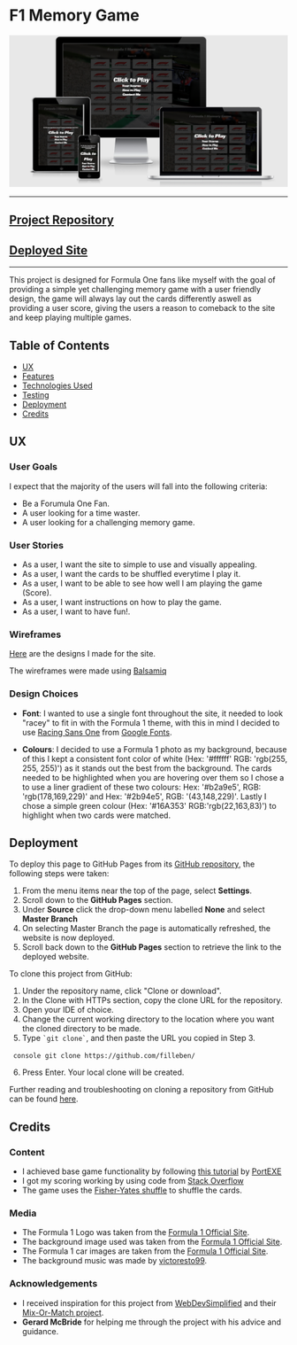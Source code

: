 # F1 Memory Game

![Site Preview](assets/images/F1MemoryGame-preview.png)

---

## [Project Repository](https://github.com/filleben/F1MemoryGame)

## [Deployed Site](https://filleben.github.io/F1MemoryGame)

---

This project is designed for Formula One fans like myself with the goal of providing a simple yet challenging memory game with a user friendly design, the game will always lay out the cards differently aswell as providing a user score, giving the users a reason to comeback to the site and keep playing multiple games.

## Table of Contents

- <a href="#ux">UX</a>
- <a href="#features">Features</a>
- <a href="#technologies">Technologies Used</a>
- <a href="#testing">Testing</a>
- <a href="#deployment">Deployment</a>
- <a href="#credits">Credits</a>

<span id="ux"></span>

## UX

### User Goals

I expect that the majority of the users will fall into the following criteria:

- Be a Forumula One Fan.
- A user looking for a time waster.
- A user looking for a challenging memory game.

### User Stories

- As a user, I want the site to simple to use and visually appealing.
- As a user, I want the cards to be shuffled everytime I play it.
- As a user, I want to be able to see how well I am playing the game (Score).
- As a user, I want instructions on how to play the game.
- As a user, I want to have fun!.

### Wireframes

[Here](https://github.com/filleben/F1MemoryGame/tree/master/wireframes) are the designs I made for the site.

The wireframes were made using [Balsamiq](https://balsamiq.cloud)

### Design Choices

- **Font**: I wanted to use a single font throughout the site, it needed to look "racey" to fit in with the Formula 1 theme, with this in mind I decided to use [Racing Sans One](https://fonts.google.com/specimen/Racing+Sans+One) from [Google Fonts](https://fonts.google.com/).

- **Colours**: I decided to use a Formula 1 photo as my background, because of this I kept a consistent font color of white (Hex: '#ffffff' RGB: 'rgb(255, 255, 255)') as it stands out the best from the background. The cards needed to be highlighted when you are hovering over them so I chose a to use a liner gradient of these two colours: Hex: '#b2a9e5', RGB: 'rgb(178,169,229)' and Hex: '#2b94e5', RGB: '(43,148,229)'. Lastly I chose a simple green colour (Hex: '#16A353' RGB:'rgb(22,163,83)') to highlight when two cards were matched.

<span id="deployment"></span>

## Deployment

To deploy this page to GitHub Pages from its [GitHub repository](https://github.com/filleben/TenburyWellsRFC), the following steps were taken: 

1. From the menu items near the top of the page, select **Settings**.
2. Scroll down to the **GitHub Pages** section.
3. Under **Source** click the drop-down menu labelled **None** and select **Master Branch**
4. On selecting Master Branch the page is automatically refreshed, the website is now deployed. 
5. Scroll back down to the **GitHub Pages** section to retrieve the link to the deployed website.

 
To clone this project from GitHub:

1. Under the repository name, click "Clone or download".
2. In the Clone with HTTPs section, copy the clone URL for the repository. 
3. Open your IDE of choice.
4. Change the current working directory to the location where you want the cloned directory to be made.
5. Type `` `git clone` ``, and then paste the URL you copied in Step 3.

``` console git clone https://github.com/filleben/```

6. Press Enter. Your local clone will be created.

Further reading and troubleshooting on cloning a repository from GitHub can be found [here](https://help.github.com/en/articles/cloning-a-repository).

<span id="credits"></span>

## Credits

### Content

- I achieved base game functionality by following [this tutorial](https://www.youtube.com/watch?v=3uuQ3g92oPQ) by [PortEXE](https://www.portexe.com/)
- I got my scoring working by using code from [Stack Overflow](https://stackoverflow.com/questions/6507216/javascript-addition-add-10-to-an-interger)
- The game uses the [Fisher-Yates shuffle](https://en.wikipedia.org/wiki/Fisher%E2%80%93Yates_shuffle) to shuffle the cards.

### Media

- The Formula 1 Logo was taken from the [Formula 1 Official Site](https://www.formula1.com/).
- The background image used was taken from the [Formula 1 Official Site](https://www.formula1.com/).
- The Formula 1 car images are taken from the [Formula 1 Official Site](https://www.formula1.com/).
- The background music was made by [victoresto99](https://www.youtube.com/watch?v=ptRV4Ut2dNk).

### Acknowledgements

- I received inspiration for this project from [WebDevSimplified](https://github.com/WebDevSimplified) and their [Mix-Or-Match project](https://github.com/WebDevSimplified/Mix-Or-Match).
- **Gerard McBride** for helping me through the project with his advice and guidance.   
